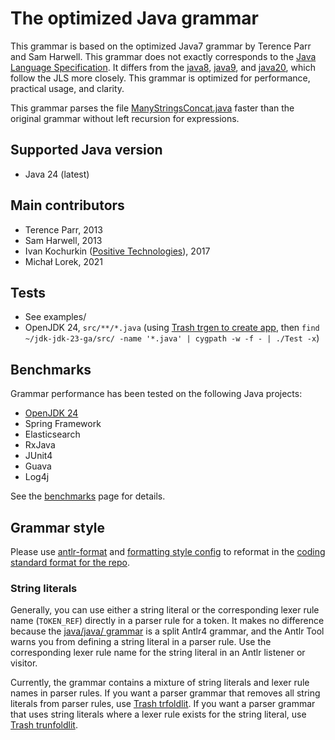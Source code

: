 # The optimized Java grammar

This grammar is based on the optimized Java7 grammar
by Terence Parr and Sam Harwell. This grammar does not exactly corresponds to the
[Java Language Specification](https://docs.oracle.com/javase/specs/). It differs
from the [java8](../java8), [java9](../java9), and [java20](../java20),
which follow the JLS more closely. This grammar is optimized for performance,
practical usage, and clarity.

This grammar parses the file [ManyStringsConcat.java](examples/ManyStringsConcat.java)
faster than the original grammar without left recursion for expressions.

## Supported Java version
* Java 24 (latest)

## Main contributors
* Terence Parr, 2013
* Sam Harwell, 2013
* Ivan Kochurkin ([Positive Technologies](https://github.com/PositiveTechnologies)), 2017
* Michał Lorek, 2021

## Tests
* See examples/
* OpenJDK 24, `src/**/*.java` (using [Trash trgen to create app](https://github.com/kaby76/Trash/tree/main/src/trgen), then `find ~/jdk-jdk-23-ga/src/ -name '*.java' | cygpath -w -f - | ./Test -x`)

## Benchmarks
Grammar performance has been tested on the following Java projects:
* [OpenJDK 24](https://github.com/openjdk/jdk/archive/refs/tags/jdk-24-ga.zip)
* Spring Framework
* Elasticsearch
* RxJava
* JUnit4
* Guava
* Log4j

See the [benchmarks](Benchmarks.md) page for details.

## Grammar style
Please use [antlr-format](https://github.com/antlr-ng/antlr-format) and
[formatting style config](https://github.com/antlr/grammars-v4/blob/master/_scripts/repo_coding_style.json)
to reformat in the [coding standard format for the repo](https://github.com/antlr/grammars-v4/wiki#is-there-a-coding-standard-for-antlr4-grammars).

### String literals
Generally, you can use either a string literal or the corresponding lexer rule name
(`TOKEN_REF`) directly in a parser rule for a token. It makes no difference because the
[java/java/ grammar](https://github.com/antlr/grammars-v4/tree/master/java/java)
is a split Antlr4 grammar, and the Antlr Tool warns you from defining a string literal
in a parser rule. Use the corresponding lexer rule name for the string literal
in an Antlr listener or visitor.

Currently, the grammar contains a mixture of string literals
and lexer rule names in parser rules. If you want a parser grammar that removes all string literals
from parser rules, use [Trash trfoldlit](https://github.com/kaby76/Trash/tree/main/src/trfoldlit).
If you want a parser grammar that uses string literals where a lexer rule exists for the string
literal, use [Trash trunfoldlit](https://github.com/kaby76/Trash/tree/main/src/trunfoldlit).
